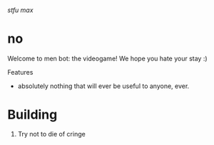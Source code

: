 ###### stfu max
# no
Welcome to men bot: the videogame! We hope you hate your stay :)

Features
- absolutely nothing that will ever be useful to anyone, ever.

# Building
1. Try not to die of cringe
